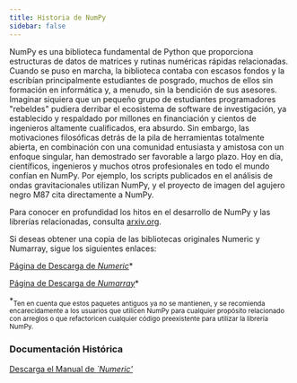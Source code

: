 ```yaml
---
title: Historia de NumPy
sidebar: false
---
```


NumPy es una biblioteca fundamental de Python que proporciona estructuras de datos de matrices y rutinas numéricas rápidas relacionadas. Cuando se puso en marcha, la biblioteca contaba con escasos fondos y la escribían principalmente estudiantes de posgrado, muchos de ellos sin formación en informática y, a menudo, sin la bendición de sus asesores. Imaginar siquiera que un pequeño grupo de estudiantes programadores "rebeldes" pudiera derribar el ecosistema de software de investigación, ya establecido y respaldado por millones en financiación y cientos de ingenieros altamente cualificados, era absurdo. Sin embargo, las motivaciones filosóficas detrás de la pila de herramientas totalmente abierta, en combinación con una comunidad entusiasta y amistosa con un enfoque singular, han demostrado ser favorable a largo plazo.  Hoy en día, científicos, ingenieros y muchos otros profesionales en todo el mundo confían en NumPy. Por ejemplo, los scripts publicados en el análisis de ondas gravitacionales utilizan NumPy, y el proyecto de imagen del agujero negro M87 cita directamente a NumPy.

Para conocer en profundidad los hitos en el desarrollo de NumPy y las librerías relacionadas, consulta [arxiv.org](arxiv.org/abs/1907.10121).

Si deseas obtener una copia de las bibliotecas originales Numeric y Numarray, sigue los siguientes enlaces:

[Página de Descarga de _Numeric_](https://sourceforge.net/projects/numpy/files/Old%20Numeric/)\*

[Página de Descarga de _Numarray_](https://sourceforge.net/projects/numpy/files/Old%20Numarray/)\*

\*<sub>Ten en cuenta que estos paquetes antiguos ya no se mantienen, y se recomienda encarecidamente a los usuarios que utilicen NumPy para cualquier propósito relacionado con arreglos o que refactoricen cualquier código preexistente para utilizar la librería NumPy.</sub>

### Documentación Histórica

[Descarga el Manual de _\`Numeric'_](static/numeric-manual.pdf)
